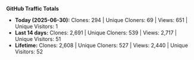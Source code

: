 
**GitHub Traffic Totals**

- **Today (2025-06-30):** Clones: 294 | Unique Cloners: 69 | Views: 651 | Unique Visitors: 1
- **Last 14 days:** Clones: 2,691 | Unique Cloners: 539 | Views: 2,717 | Unique Visitors: 51
- **Lifetime:** Clones: 2,608 | Unique Cloners: 527 | Views: 2,440 | Unique Visitors: 52
